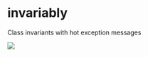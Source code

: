 invariably
==========

Class invariants with hot exception messages

<a href="http://bendetat.cloudapp.net/viewType.html?buildTypeId=Invariably_CI&guest=1"><img src="http://bendetat.cloudapp.net/app/rest/builds/buildType:(id:Invariably_CI)/statusIcon"/></a>
